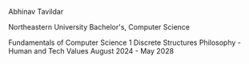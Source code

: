 Abhinav Tavildar

Northeastern University
Bachelor's, Computer Science

Fundamentals of Computer Science 1
Discrete Structures
Philosophy - Human and Tech Values
August 2024 - May 2028